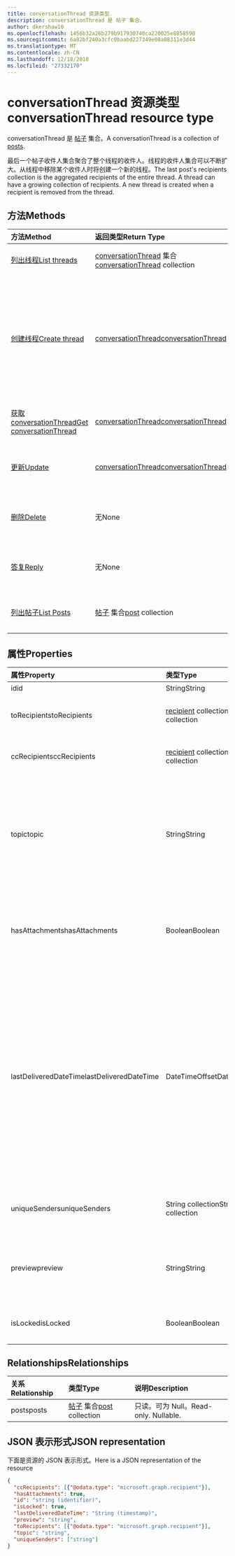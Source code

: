 ```yaml
---
title: conversationThread 资源类型
description: conversationThread 是 帖子 集合。
author: dkershaw10
ms.openlocfilehash: 1456b32a26b279b917930740ca220025e8858590
ms.sourcegitcommit: 6a82bf240a3cfc0baabd227349e08a08311e3d44
ms.translationtype: MT
ms.contentlocale: zh-CN
ms.lasthandoff: 12/18/2018
ms.locfileid: "27332170"
---
```

# <a name="conversationthread-resource-type"></a><span data-ttu-id="c8479-103">conversationThread 资源类型</span><span class="sxs-lookup"><span data-stu-id="c8479-103">conversationThread resource type</span></span>
<span data-ttu-id="c8479-104">conversationThread 是 [帖子](post.md) 集合。</span><span class="sxs-lookup"><span data-stu-id="c8479-104">A conversationThread is a collection of [posts](post.md).</span></span>

<span data-ttu-id="c8479-p101">最后一个帖子收件人集合聚合了整个线程的收件人。线程的收件人集合可以不断扩大。从线程中移除某个收件人时将创建一个新的线程。</span><span class="sxs-lookup"><span data-stu-id="c8479-p101">The last post's recipients collection is the aggregated recipients of the entire thread. A thread can have a growing collection of recipients. A new thread is created when a recipient is removed from the thread.</span></span>

## <a name="methods"></a><span data-ttu-id="c8479-108">方法</span><span class="sxs-lookup"><span data-stu-id="c8479-108">Methods</span></span>

| <span data-ttu-id="c8479-109">方法</span><span class="sxs-lookup"><span data-stu-id="c8479-109">Method</span></span>       | <span data-ttu-id="c8479-110">返回类型</span><span class="sxs-lookup"><span data-stu-id="c8479-110">Return Type</span></span>  |<span data-ttu-id="c8479-111">说明</span><span class="sxs-lookup"><span data-stu-id="c8479-111">Description</span></span>|
|:---------------|:--------|:----------|
|[<span data-ttu-id="c8479-112">列出线程</span><span class="sxs-lookup"><span data-stu-id="c8479-112">List threads</span></span>](../api/group-list-threads.md) | <span data-ttu-id="c8479-113">[conversationThread](conversationthread.md) 集合</span><span class="sxs-lookup"><span data-stu-id="c8479-113">[conversationThread](conversationthread.md) collection</span></span> |<span data-ttu-id="c8479-114">获取某个组的所有线程。</span><span class="sxs-lookup"><span data-stu-id="c8479-114">Get all the threads of a group.</span></span>|
|[<span data-ttu-id="c8479-115">创建线程</span><span class="sxs-lookup"><span data-stu-id="c8479-115">Create thread</span></span>](../api/group-post-threads.md) | [<span data-ttu-id="c8479-116">conversationThread</span><span class="sxs-lookup"><span data-stu-id="c8479-116">conversationThread</span></span>](conversationthread.md) |<span data-ttu-id="c8479-p102">通过首先创建一个线程，启动一个新对话。在组中创建新对话、对话线程和帖子。</span><span class="sxs-lookup"><span data-stu-id="c8479-p102">Start a new conversation by first creating a thread. A new conversation, conversation thread, and post are created in the group.</span></span>|
|[<span data-ttu-id="c8479-119">获取 conversationThread</span><span class="sxs-lookup"><span data-stu-id="c8479-119">Get conversationThread</span></span>](../api/conversationthread-get.md) | [<span data-ttu-id="c8479-120">conversationThread</span><span class="sxs-lookup"><span data-stu-id="c8479-120">conversationThread</span></span>](conversationthread.md) |<span data-ttu-id="c8479-121">获取属于某个组的特定线程。</span><span class="sxs-lookup"><span data-stu-id="c8479-121">Get a specific thread that belongs to a group.</span></span> |
|[<span data-ttu-id="c8479-122">更新</span><span class="sxs-lookup"><span data-stu-id="c8479-122">Update</span></span>](../api/conversationthread-update.md) | [<span data-ttu-id="c8479-123">conversationThread</span><span class="sxs-lookup"><span data-stu-id="c8479-123">conversationThread</span></span>](conversationthread.md)  |<span data-ttu-id="c8479-124">更新 conversationThread 对象</span><span class="sxs-lookup"><span data-stu-id="c8479-124">Update conversationThread object.</span></span> |
|[<span data-ttu-id="c8479-125">删除</span><span class="sxs-lookup"><span data-stu-id="c8479-125">Delete</span></span>](../api/conversationthread-delete.md) | <span data-ttu-id="c8479-126">无</span><span class="sxs-lookup"><span data-stu-id="c8479-126">None</span></span> |<span data-ttu-id="c8479-127">删除 conversationThread 对象</span><span class="sxs-lookup"><span data-stu-id="c8479-127">Delete conversationThread object.</span></span> |
|[<span data-ttu-id="c8479-128">答复</span><span class="sxs-lookup"><span data-stu-id="c8479-128">Reply</span></span>](../api/conversationthread-reply.md)|<span data-ttu-id="c8479-129">无</span><span class="sxs-lookup"><span data-stu-id="c8479-129">None</span></span>|<span data-ttu-id="c8479-130">通过新建 Post 实体答复此线程。</span><span class="sxs-lookup"><span data-stu-id="c8479-130">Reply to this thread by creating a new Post entity.</span></span>|
|[<span data-ttu-id="c8479-131">列出帖子</span><span class="sxs-lookup"><span data-stu-id="c8479-131">List Posts</span></span>](../api/conversationthread-list-posts.md) |<span data-ttu-id="c8479-132">[帖子](post.md) 集合</span><span class="sxs-lookup"><span data-stu-id="c8479-132">[post](post.md) collection</span></span>| <span data-ttu-id="c8479-133">获取指定线程的帖子。</span><span class="sxs-lookup"><span data-stu-id="c8479-133">Get the posts of the specified thread.</span></span> |

## <a name="properties"></a><span data-ttu-id="c8479-134">属性</span><span class="sxs-lookup"><span data-stu-id="c8479-134">Properties</span></span>
| <span data-ttu-id="c8479-135">属性</span><span class="sxs-lookup"><span data-stu-id="c8479-135">Property</span></span>     | <span data-ttu-id="c8479-136">类型</span><span class="sxs-lookup"><span data-stu-id="c8479-136">Type</span></span>   |<span data-ttu-id="c8479-137">说明</span><span class="sxs-lookup"><span data-stu-id="c8479-137">Description</span></span>|
|:---------------|:--------|:----------|
|<span data-ttu-id="c8479-138">id</span><span class="sxs-lookup"><span data-stu-id="c8479-138">id</span></span>|<span data-ttu-id="c8479-139">String</span><span class="sxs-lookup"><span data-stu-id="c8479-139">String</span></span>| <span data-ttu-id="c8479-140">只读。</span><span class="sxs-lookup"><span data-stu-id="c8479-140">Read-only.</span></span>|
|<span data-ttu-id="c8479-141">toRecipients</span><span class="sxs-lookup"><span data-stu-id="c8479-141">toRecipients</span></span>|<span data-ttu-id="c8479-142">[recipient](recipient.md) collection</span><span class="sxs-lookup"><span data-stu-id="c8479-142">[recipient](recipient.md) collection</span></span>|<span data-ttu-id="c8479-143">收件人：线程的收件人。</span><span class="sxs-lookup"><span data-stu-id="c8479-143">The To: recipients for the thread.</span></span>|
|<span data-ttu-id="c8479-144">ccRecipients</span><span class="sxs-lookup"><span data-stu-id="c8479-144">ccRecipients</span></span>|<span data-ttu-id="c8479-145">[recipient](recipient.md) collection</span><span class="sxs-lookup"><span data-stu-id="c8479-145">[recipient](recipient.md) collection</span></span>|<span data-ttu-id="c8479-146">抄送：线程的收件人。</span><span class="sxs-lookup"><span data-stu-id="c8479-146">The Cc: recipients for the thread.</span></span>|
|<span data-ttu-id="c8479-147">topic</span><span class="sxs-lookup"><span data-stu-id="c8479-147">topic</span></span>|<span data-ttu-id="c8479-148">String</span><span class="sxs-lookup"><span data-stu-id="c8479-148">String</span></span>|<span data-ttu-id="c8479-p103">对话的主题。在创建对话时可设置此属性，但无法对其进行更新。</span><span class="sxs-lookup"><span data-stu-id="c8479-p103">The topic of the conversation. This property can be set when the conversation is created, but it cannot be updated.</span></span>||
|<span data-ttu-id="c8479-151">hasAttachments</span><span class="sxs-lookup"><span data-stu-id="c8479-151">hasAttachments</span></span>|<span data-ttu-id="c8479-152">Boolean</span><span class="sxs-lookup"><span data-stu-id="c8479-152">Boolean</span></span>|<span data-ttu-id="c8479-153">指示此线程中的任意帖子是否至少具有一个附件。</span><span class="sxs-lookup"><span data-stu-id="c8479-153">Indicates whether any of the posts within this thread has at least one attachment.</span></span>|
|<span data-ttu-id="c8479-154">lastDeliveredDateTime</span><span class="sxs-lookup"><span data-stu-id="c8479-154">lastDeliveredDateTime</span></span>|<span data-ttu-id="c8479-155">DateTimeOffset</span><span class="sxs-lookup"><span data-stu-id="c8479-155">DateTimeOffset</span></span>|<span data-ttu-id="c8479-p104">时间戳类型表示使用 ISO 8601 格式的日期和时间信息，并且始终处于 UTC 时间。例如，2014 年 1 月 1 日午夜 UTC 类似于如下形式：`'2014-01-01T00:00:00Z'`</span><span class="sxs-lookup"><span data-stu-id="c8479-p104">The Timestamp type represents date and time information using ISO 8601 format and is always in UTC time. For example, midnight UTC on Jan 1, 2014 would look like this: `'2014-01-01T00:00:00Z'`</span></span>|
|<span data-ttu-id="c8479-158">uniqueSenders</span><span class="sxs-lookup"><span data-stu-id="c8479-158">uniqueSenders</span></span>|<span data-ttu-id="c8479-159">String collection</span><span class="sxs-lookup"><span data-stu-id="c8479-159">String collection</span></span>|<span data-ttu-id="c8479-160">向此线程发送邮件的所有用户。</span><span class="sxs-lookup"><span data-stu-id="c8479-160">All the users that sent a message to this thread.</span></span>|
|<span data-ttu-id="c8479-161">preview</span><span class="sxs-lookup"><span data-stu-id="c8479-161">preview</span></span>|<span data-ttu-id="c8479-162">String</span><span class="sxs-lookup"><span data-stu-id="c8479-162">String</span></span>|<span data-ttu-id="c8479-163">来自此对话中最新帖子的正文的简短摘要。</span><span class="sxs-lookup"><span data-stu-id="c8479-163">A short summary from the body of the latest post in this converstaion.</span></span>|
|<span data-ttu-id="c8479-164">isLocked</span><span class="sxs-lookup"><span data-stu-id="c8479-164">isLocked</span></span>|<span data-ttu-id="c8479-165">Boolean</span><span class="sxs-lookup"><span data-stu-id="c8479-165">Boolean</span></span>|<span data-ttu-id="c8479-166">指示线程是否已锁定。</span><span class="sxs-lookup"><span data-stu-id="c8479-166">Indicates if the thread is locked.</span></span>|

## <a name="relationships"></a><span data-ttu-id="c8479-167">Relationships</span><span class="sxs-lookup"><span data-stu-id="c8479-167">Relationships</span></span>
| <span data-ttu-id="c8479-168">关系</span><span class="sxs-lookup"><span data-stu-id="c8479-168">Relationship</span></span> | <span data-ttu-id="c8479-169">类型</span><span class="sxs-lookup"><span data-stu-id="c8479-169">Type</span></span>   |<span data-ttu-id="c8479-170">说明</span><span class="sxs-lookup"><span data-stu-id="c8479-170">Description</span></span>|
|:---------------|:--------|:----------|
|<span data-ttu-id="c8479-171">posts</span><span class="sxs-lookup"><span data-stu-id="c8479-171">posts</span></span>|<span data-ttu-id="c8479-172">[帖子](post.md) 集合</span><span class="sxs-lookup"><span data-stu-id="c8479-172">[post](post.md) collection</span></span>| <span data-ttu-id="c8479-p105">只读。可为 Null。</span><span class="sxs-lookup"><span data-stu-id="c8479-p105">Read-only. Nullable.</span></span>|

## <a name="json-representation"></a><span data-ttu-id="c8479-175">JSON 表示形式</span><span class="sxs-lookup"><span data-stu-id="c8479-175">JSON representation</span></span>

<span data-ttu-id="c8479-176">下面是资源的 JSON 表示形式。</span><span class="sxs-lookup"><span data-stu-id="c8479-176">Here is a JSON representation of the resource</span></span>

<!--{
  "blockType": "resource",
  "optionalProperties": [
    "posts"
  ],
  "keyProperty": "id",
  "baseType": "microsoft.graph.entity",
  "@odata.type": "microsoft.graph.conversationThread",
  "@odata.annotations": [
    {
      "property": "posts",
      "capabilities": {
        "changeTracking": false,
        "deletable": false,
        "insertable": false,
        "searchable": false,
        "updatable": false
      }
    }
  ]
}-->

```json
{
  "ccRecipients": [{"@odata.type": "microsoft.graph.recipient"}],
  "hasAttachments": true,
  "id": "string (identifier)",
  "isLocked": true,
  "lastDeliveredDateTime": "String (timestamp)",
  "preview": "string",
  "toRecipients": [{"@odata.type": "microsoft.graph.recipient"}],
  "topic": "string",
  "uniqueSenders": ["string"]
}

```


<!-- uuid: 8fcb5dbc-d5aa-4681-8e31-b001d5168d79
2015-10-25 14:57:30 UTC -->
<!-- {
  "type": "#page.annotation",
  "description": "conversationThread resource",
  "keywords": "",
  "section": "documentation",
  "tocPath": ""
}-->
